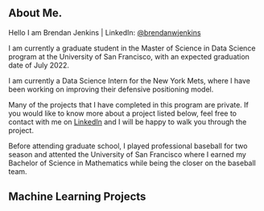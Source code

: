 ## About Me.

Hello I am Brendan Jenkins | LinkedIn: [@brendanwjenkins](https://www.linkedin.com/in/brendanwjenkins/)

I am currently a graduate student in the Master of Science in Data Science program at the University of San Francisco, with an expected graduation date of July 2022.

I am currently a Data Science Intern for the New York Mets, where I have been working on improving their defensive positioning model.

Many of the projects that I have completed in this program are private. If you would like to know more about a project listed below, feel free to contact with me on [LinkedIn](https://www.linkedin.com/in/brendanwjenkins/) and I will be happy to walk you through the project.

Before attending graduate school, I played professional baseball for two season and attented the University of San Francisco where I earned my Bachelor of Science in Mathematics while being the closer on the baseball team.

## Machine Learning Projects

<!---
BrendanJenkins/BrendanJenkins is a ✨ special ✨ repository because its `README.md` (this file) appears on your GitHub profile.
You can click the Preview link to take a look at your changes.
--->
